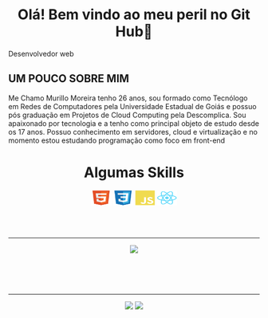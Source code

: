 
<h1 align='center'>Olá! Bem vindo ao meu peril no Git Hub👋</h1>
<p align='venter'>  
    Desenvolvedor web 
</p>

## UM POUCO SOBRE MIM
<p>Me Chamo Murillo Moreira tenho 26 anos, sou formado como Tecnólogo em Redes de Computadores pela Universidade Estadual de Goiás e possuo pós graduação em Projetos de Cloud Computing pela Descomplica.
Sou apaixonado por tecnologia e a tenho como principal objeto de estudo desde os 17 anos.
Possuo conhecimento em servidores, cloud e virtualização e no momento estou estudando programação como foco em front-end </p>

<div align="center">
 <h1 align="center">Algumas Skills</h1>
     <img align="center" height="30" width="40" alt="html-icon" src="https://raw.githubusercontent.com/devicons/devicon/master/icons/html5/html5-original.svg">
    <img align="center" height="30" width="40" alt="css-icon" src="https://raw.githubusercontent.com/devicons/devicon/master/icons/css3/css3-original.svg">
    <img align="center" height="30" width="40" alt="js-icon"  src="https://raw.githubusercontent.com/devicons/devicon/master/icons/javascript/javascript-plain.svg">
    <img align="center" height="30" width="40" alt="react-icon" src="https://raw.githubusercontent.com/devicons/devicon/master/icons/react/react-original.svg">
</div>
<br>
<br>
<br>
<hr>

  <p align='center'>
      <a href="#"><img src="https://github-readme-stats.vercel.app/api?username=murillomoreira&show_icons=true&count_private=true&theme=dark" width="350"></a>
  </p>
    <br>
    <br>
    <br>
    <hr>

<p align='center'>
  
 <a href = "mailto:ppmurillomoreira@gmail.com">
 <img src="https://img.shields.io/badge/-Gmail-%23333?style=for-the-badge&logo=gmail&logoColor=red" target="_blank"></a>
 <a href="https://www.linkedin.com/in/murillo-moreira-121970144/" target="_blank">
 <img src="https://img.shields.io/badge/-LinkedIn-%230077B5?style=for-the-badge&logo=linkedin&logoColor=white" target="_blank"></a> 
  
</p>







<!--
**murillomoreira/murillomoreira** is a ✨ _special_ ✨ repository because its `README.md` (this file) appears on your GitHub profile.

Here are some ideas to get you started:

- 🔭 I’m currently working on ...
- 🌱 I’m currently learning ...
- 👯 I’m looking to collaborate on ...
- 🤔 I’m looking for help with ...
- 💬 Ask me about ...
- 📫 How to reach me: ...
- 😄 Pronouns: ...
- ⚡ Fun fact: ...
-->
